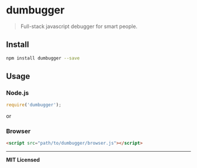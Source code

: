 # dumbugger

> Full-stack javascript debugger for smart people.

## Install

```bash
npm install dumbugger --save
```

## Usage

### Node.js

```js
require('dumbugger'); 
```

or

### Browser

```html
<script src="path/to/dumbugger/browser.js"></script>
```

---

**MIT Licensed**

